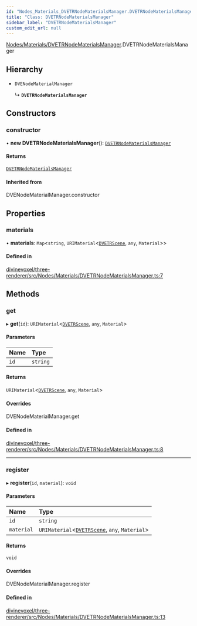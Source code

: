 ```yaml
---
id: "Nodes_Materials_DVETRNodeMaterialsManager.DVETRNodeMaterialsManager"
title: "Class: DVETRNodeMaterialsManager"
sidebar_label: "DVETRNodeMaterialsManager"
custom_edit_url: null
---
```


[Nodes/Materials/DVETRNodeMaterialsManager](../modules/Nodes_Materials_DVETRNodeMaterialsManager.md).DVETRNodeMaterialsManager

## Hierarchy

- `DVENodeMaterialManager`

  ↳ **`DVETRNodeMaterialsManager`**

## Constructors

### constructor

• **new DVETRNodeMaterialsManager**(): [`DVETRNodeMaterialsManager`](Nodes_Materials_DVETRNodeMaterialsManager.DVETRNodeMaterialsManager.md)

#### Returns

[`DVETRNodeMaterialsManager`](Nodes_Materials_DVETRNodeMaterialsManager.DVETRNodeMaterialsManager.md)

#### Inherited from

DVENodeMaterialManager.constructor

## Properties

### materials

• **materials**: `Map`\<`string`, `URIMaterial`\<[`DVETRScene`](Scene_DVETRScene.DVETRScene.md), `any`, `Material`\>\>

#### Defined in

[divinevoxel/three-renderer/src/Nodes/Materials/DVETRNodeMaterialsManager.ts:7](https://github.com/lucasdamianjohnson/DivineVoxelEngine/blob/596fa7391478620ed460dfb4856ff0a763b91c49/divinevoxel/three-renderer/src/Nodes/Materials/DVETRNodeMaterialsManager.ts#L7)

## Methods

### get

▸ **get**(`id`): `URIMaterial`\<[`DVETRScene`](Scene_DVETRScene.DVETRScene.md), `any`, `Material`\>

#### Parameters

| Name | Type |
| :------ | :------ |
| `id` | `string` |

#### Returns

`URIMaterial`\<[`DVETRScene`](Scene_DVETRScene.DVETRScene.md), `any`, `Material`\>

#### Overrides

DVENodeMaterialManager.get

#### Defined in

[divinevoxel/three-renderer/src/Nodes/Materials/DVETRNodeMaterialsManager.ts:8](https://github.com/lucasdamianjohnson/DivineVoxelEngine/blob/596fa7391478620ed460dfb4856ff0a763b91c49/divinevoxel/three-renderer/src/Nodes/Materials/DVETRNodeMaterialsManager.ts#L8)

___

### register

▸ **register**(`id`, `material`): `void`

#### Parameters

| Name | Type |
| :------ | :------ |
| `id` | `string` |
| `material` | `URIMaterial`\<[`DVETRScene`](Scene_DVETRScene.DVETRScene.md), `any`, `Material`\> |

#### Returns

`void`

#### Overrides

DVENodeMaterialManager.register

#### Defined in

[divinevoxel/three-renderer/src/Nodes/Materials/DVETRNodeMaterialsManager.ts:13](https://github.com/lucasdamianjohnson/DivineVoxelEngine/blob/596fa7391478620ed460dfb4856ff0a763b91c49/divinevoxel/three-renderer/src/Nodes/Materials/DVETRNodeMaterialsManager.ts#L13)
